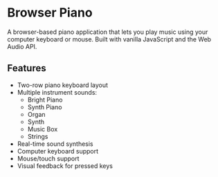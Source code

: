 # Browser Piano

A browser-based piano application that lets you play music using your computer keyboard or mouse. Built with vanilla JavaScript and the Web Audio API.

## Features

- Two-row piano keyboard layout
- Multiple instrument sounds:
  - Bright Piano
  - Synth Piano
  - Organ
  - Synth
  - Music Box
  - Strings
- Real-time sound synthesis
- Computer keyboard support
- Mouse/touch support
- Visual feedback for pressed keys
